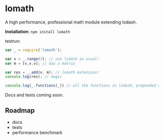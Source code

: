 # lomath
A high performance, professional math module extending lodash.

**Installation**: `npm install lomath`

testrun:

```Javascript
var _ = require('lomath');

var v = _.range(3); // use lodash as usual!
var m = [v,v,v]; // das a matrix

var res = _.add(v, m); // lomath extension!
console.log(res); // magic

console.log(_.functions(_)) // all the functions in lodash, prepended with lomath functions
```

Docs and tests coming soon.

## Roadmap
- docs
- tests
- performance benchmark